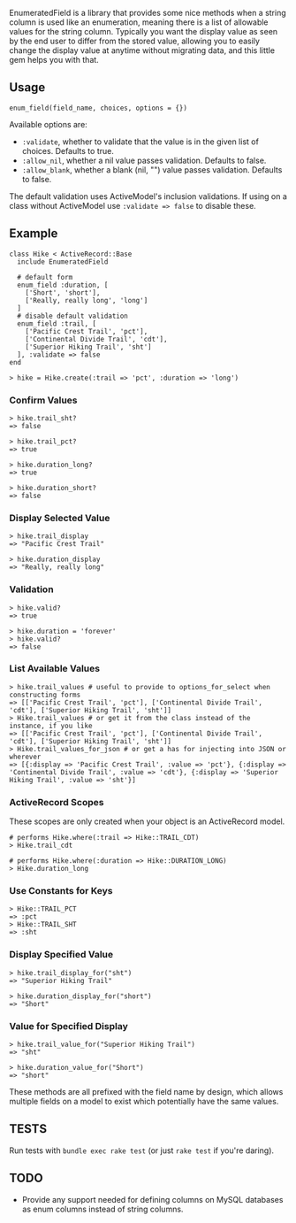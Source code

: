 EnumeratedField is a library that provides some nice methods when a
string column is used like an enumeration, meaning there is a list of
allowable values for the string column. Typically you want the display
value as seen by the end user to differ from the stored value, allowing
you to easily change the display value at anytime without migrating
data, and this little gem helps you with that.

## Usage

    enum_field(field_name, choices, options = {})

Available options are:

* `:validate`, whether to validate that the value is in the given list
  of choices. Defaults to true.
* `:allow_nil`, whether a nil value passes validation. Defaults to
  false.
* `:allow_blank`, whether a blank (nil, "") value passes validation.
  Defaults to false.

The default validation uses ActiveModel's inclusion validations. If
using on a class without ActiveModel use `:validate => false` to disable
these.

## Example

    class Hike < ActiveRecord::Base
      include EnumeratedField

      # default form
      enum_field :duration, [
        ['Short', 'short'],
        ['Really, really long', 'long']
      ]
      # disable default validation
      enum_field :trail, [
        ['Pacific Crest Trail', 'pct'],
        ['Continental Divide Trail', 'cdt'],
        ['Superior Hiking Trail', 'sht']
      ], :validate => false
    end

    > hike = Hike.create(:trail => 'pct', :duration => 'long')

### Confirm Values

    > hike.trail_sht?
    => false

    > hike.trail_pct?
    => true

    > hike.duration_long?
    => true

    > hike.duration_short?
    => false

### Display Selected Value

    > hike.trail_display
    => "Pacific Crest Trail"

    > hike.duration_display
    => "Really, really long"

### Validation

    > hike.valid?
    => true

    > hike.duration = 'forever'
    > hike.valid?
    => false

### List Available Values

    > hike.trail_values # useful to provide to options_for_select when constructing forms
    => [['Pacific Crest Trail', 'pct'], ['Continental Divide Trail', 'cdt'], ['Superior Hiking Trail', 'sht']]
    > Hike.trail_values # or get it from the class instead of the instance, if you like
    => [['Pacific Crest Trail', 'pct'], ['Continental Divide Trail', 'cdt'], ['Superior Hiking Trail', 'sht']]
    > Hike.trail_values_for_json # or get a has for injecting into JSON or wherever
    => [{:display => 'Pacific Crest Trail', :value => 'pct'}, {:display => 'Continental Divide Trail', :value => 'cdt'}, {:display => 'Superior Hiking Trail', :value => 'sht'}]

### ActiveRecord Scopes

These scopes are only created when your object is an ActiveRecord model.

    # performs Hike.where(:trail => Hike::TRAIL_CDT)
    > Hike.trail_cdt

    # performs Hike.where(:duration => Hike::DURATION_LONG)
    > Hike.duration_long

### Use Constants for Keys

    > Hike::TRAIL_PCT
    => :pct
    > Hike::TRAIL_SHT
    => :sht

### Display Specified Value

    > hike.trail_display_for("sht")
    => "Superior Hiking Trail"

    > hike.duration_display_for("short")
    => "Short"

### Value for Specified Display

    > hike.trail_value_for("Superior Hiking Trail")
    => "sht"

    > hike.duration_value_for("Short")
    => "short"

These methods are all prefixed with the field name by design, which
allows multiple fields on a model to exist which potentially have the
same values.

## TESTS

Run tests with `bundle exec rake test` (or just `rake test` if you're
daring).

## TODO

* Provide any support needed for defining columns on MySQL databases as enum columns instead of string columns.


